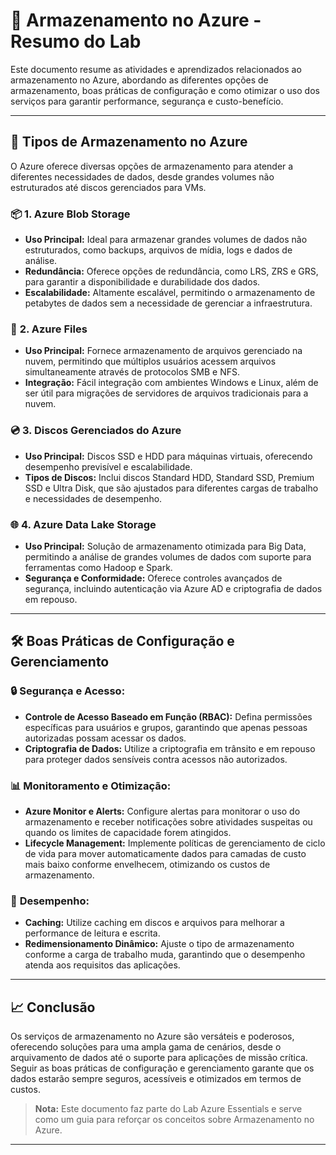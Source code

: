 # 📝 Armazenamento no Azure - Resumo do Lab

Este documento resume as atividades e aprendizados relacionados ao armazenamento no Azure, abordando as diferentes opções de armazenamento, boas práticas de configuração e como otimizar o uso dos serviços para garantir performance, segurança e custo-benefício.

---

## 💾 **Tipos de Armazenamento no Azure**

O Azure oferece diversas opções de armazenamento para atender a diferentes necessidades de dados, desde grandes volumes não estruturados até discos gerenciados para VMs.

### 📦 **1. Azure Blob Storage**
- **Uso Principal:** Ideal para armazenar grandes volumes de dados não estruturados, como backups, arquivos de mídia, logs e dados de análise.
- **Redundância:** Oferece opções de redundância, como LRS, ZRS e GRS, para garantir a disponibilidade e durabilidade dos dados.
- **Escalabilidade:** Altamente escalável, permitindo o armazenamento de petabytes de dados sem a necessidade de gerenciar a infraestrutura.

### 📂 **2. Azure Files**
- **Uso Principal:** Fornece armazenamento de arquivos gerenciado na nuvem, permitindo que múltiplos usuários acessem arquivos simultaneamente através de protocolos SMB e NFS.
- **Integração:** Fácil integração com ambientes Windows e Linux, além de ser útil para migrações de servidores de arquivos tradicionais para a nuvem.

### 💿 **3. Discos Gerenciados do Azure**
- **Uso Principal:** Discos SSD e HDD para máquinas virtuais, oferecendo desempenho previsível e escalabilidade.
- **Tipos de Discos:** Inclui discos Standard HDD, Standard SSD, Premium SSD e Ultra Disk, que são ajustados para diferentes cargas de trabalho e necessidades de desempenho.

### 🌐 **4. Azure Data Lake Storage**
- **Uso Principal:** Solução de armazenamento otimizada para Big Data, permitindo a análise de grandes volumes de dados com suporte para ferramentas como Hadoop e Spark.
- **Segurança e Conformidade:** Oferece controles avançados de segurança, incluindo autenticação via Azure AD e criptografia de dados em repouso.

---



## 🛠️ **Boas Práticas de Configuração e Gerenciamento**

### 🔒 **Segurança e Acesso:**
- **Controle de Acesso Baseado em Função (RBAC):** Defina permissões específicas para usuários e grupos, garantindo que apenas pessoas autorizadas possam acessar os dados.
- **Criptografia de Dados:** Utilize a criptografia em trânsito e em repouso para proteger dados sensíveis contra acessos não autorizados.

### 📊 **Monitoramento e Otimização:**
- **Azure Monitor e Alerts:** Configure alertas para monitorar o uso do armazenamento e receber notificações sobre atividades suspeitas ou quando os limites de capacidade forem atingidos.
- **Lifecycle Management:** Implemente políticas de gerenciamento de ciclo de vida para mover automaticamente dados para camadas de custo mais baixo conforme envelhecem, otimizando os custos de armazenamento.

### 🚀 **Desempenho:**
- **Caching:** Utilize caching em discos e arquivos para melhorar a performance de leitura e escrita.
- **Redimensionamento Dinâmico:** Ajuste o tipo de armazenamento conforme a carga de trabalho muda, garantindo que o desempenho atenda aos requisitos das aplicações.

---

## 📈 **Conclusão**

Os serviços de armazenamento no Azure são versáteis e poderosos, oferecendo soluções para uma ampla gama de cenários, desde o arquivamento de dados até o suporte para aplicações de missão crítica. Seguir as boas práticas de configuração e gerenciamento garante que os dados estarão sempre seguros, acessíveis e otimizados em termos de custos.

> **Nota:** Este documento faz parte do Lab Azure Essentials e serve como um guia para reforçar os conceitos sobre Armazenamento no Azure.

---
